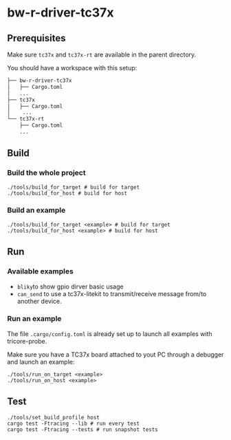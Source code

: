# bw-r-driver-tc37x

## Prerequisites

Make sure `tc37x` and `tc37x-rt` are available in the parent directory.

You should have a workspace with this setup:

```txt
├── bw-r-driver-tc37x
│   ├── Cargo.toml
│   ...
├── tc37x
│   ├── Cargo.toml
│    ...
└── tc37x-rt
    ├── Cargo.toml
    ...
```

## Build 

### Build the whole project

```
./tools/build_for_target # build for target
./tools/build_for_host # build for host
```

### Build an example

```
./tools/build_for_target <example> # build for target
./tools/build_for_host <example> # build for host
```

## Run

### Available examples
- `bliky`to show gpio dirver basic usage
- `can_send` to use a tc37x-litekit to transmit/receive message from/to another device. 

### Run an example
The file `.cargo/config.toml` is already set up to launch all examples with
tricore-probe.

Make sure you have a TC37x board attached to yout PC through a debugger  and
launch an example:

```
./tools/run_on_target <example>
./tools/run_on_host <example>
```

## Test

```
./tools/set_build_profile host
cargo test -Ftracing --lib # run every test
cargo test -Ftracing --tests # run snapshot tests
```
